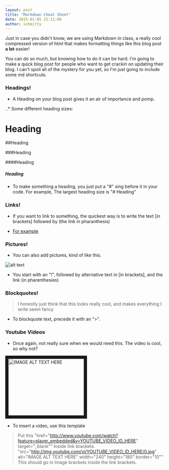 ```yaml
---
layout: post
title: "Markdown Cheat Sheet"
date: 2015-01-05 15:11:00
author: schmitty
---
```


Just in case you didn't know, we are using Markdown in class, a really cool compressed version of html that makes formatting things like this blog post **a lot** easier!

You can do so much, but knowing how to do it can be hard. I'm going to make a quick blog post for people who want to get crackin on updating their blog. I can't spoil all of the mystery for you yet, so I'm just going to include some md shortcuts. 

### Headings!

+ A Heading on your blog post gives it an air of importance and pomp. 

..* Some different heading sizes:

# Heading 

##Heading

###Heading

####Heading 

##### Heading  

+ To make something a heading, you just put a "#" sing before it in your code. For example, The largest heading size  is "# Heading"

### Links!

+ If you want to link to something, the quickest way is to write the text [in brackets] followed by (the link in pharanthesis)

+ [For example][glitchy]

[glitchy]: (https://github.com/adam-p/markdown-here/wiki/Markdown-Cheatsheet)


### Pictures! 

+ You can also add pictures, kind of like this. 

![alt text][gif1]

[gif1]:http://a.fod4.com/images/GifGuide/dancing/30075yu908.gif "I am having way to much fun with this (;-)"

+ You start with an "!", followed by alternative text in [in brackets], and the link (in pharenthesies)


### Blockquotes!

> I honestly just think that this looks really cool, and makes everything I write seem fancy

+ To blockquote text, precede it with an ">". 

### Youtube Videos

+ Once again, not really sure when we would need this. The video is cool, so why not?


<a href="http://www.youtube.com/watch?feature=player_embedded&v=dQw4w9WgXcQ
" target="_blank"><img src="http://www.ccny.cuny.edu/compsci/images/compscibanner.jpg" 
alt="IMAGE ALT TEXT HERE" width="240" height="180" border="10" /></a>


+ To insert a video, use this template 

> Put this 
> "href="http://www.youtube.com/watch?feature=player_embedded&v=YOUTUBE_VIDEO_ID_HERE" target="_blank"" 
> Inside link brackets. 
> "src="http://img.youtube.com/vi/YOUTUBE_VIDEO_ID_HERE/0.jpg" alt="IMAGE ALT TEXT HERE" width="240" height="180" border="10"" 
> This should go in Image brackets inside the link brackets. 


